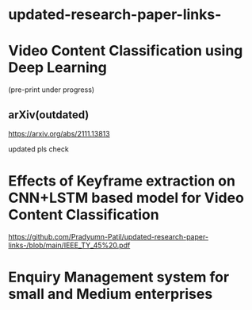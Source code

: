 # updated-research-paper-links-




# Video Content Classification using Deep Learning 
(pre-print under progress)
## arXiv(outdated)
https://arxiv.org/abs/2111.13813

updated 
pls check 

# Effects of Keyframe extraction on CNN+LSTM based model for Video Content Classification
https://github.com/Pradyumn-Patil/updated-research-paper-links-/blob/main/IEEE_TY_45%20.pdf

# Enquiry Management system for small and Medium enterprises


